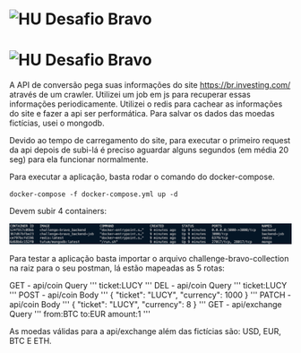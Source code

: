 # <img src="https://avatars1.githubusercontent.com/u/7063040?v=4&s=200.jpg" alt="HU" width="24" /> Desafio Bravo

# <img src="https://avatars1.githubusercontent.com/u/7063040?v=4&s=200.jpg" alt="HU" width="24" /> Desafio Bravo

A API de conversão pega suas informações do site https://br.investing.com/ através de um crawler. Utilizei um job em js para recuperar essas informações periodicamente.
Utilizei o redis para cachear as informações do site e fazer a api ser performática. 
Para salvar os dados das moedas fictícias, usei o mongodb.

Devido ao tempo de carregamento do site, para executar o primeiro request da api depois de subi-lá é preciso aguardar alguns segundos (em média 20 seg) para ela funcionar normalmente.

Para executar a aplicação, basta rodar o comando do docker-compose.

```
docker-compose -f docker-compose.yml up -d
```

Devem subir 4 containers:

<p align="center">
  <img src="containers.png" alt="Containers" />
</p>

Para testar a aplicação basta importar o arquivo challenge-bravo-collection na raiz para o seu postman, lá estão mapeadas as 5 rotas:

GET - api/coin
Query
'''
    ticket:LUCY
'''
DEL - api/coin
Query
'''
    ticket:LUCY
'''
POST - api/coin
Body
'''
    {
        "ticket": "LUCY",
        "currency": 1000
    }
'''
PATCH - api/coin
Body
'''
    {
        "ticket": "LUCY",
        "currency": 8
    }
'''
GET - api/exchange
Query
'''
    from:BTC
    to:EUR
    amount:1
'''

As moedas válidas para a api/exchange além das fictícias são: USD, EUR, BTC E ETH.
